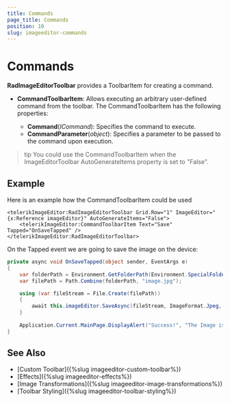 ```yaml
---
title: Commands
page_title: Commands
position: 10
slug: imageeditor-commands
---
```


# Commands

**RadImageEditorToolbar** provides a ToolbarItem for creating a command.

* **CommandToolbarItem**: Allows executing an arbitrary user-defined command from the toolbar. The CommandToolbarItem has the following properties:

	* **Command**(*ICommand*): Specifies the command to execute.
	* **CommandParameter**(*object*): Specifies a parameter to be passed to the command upon execution.

>tip You could use the CommandToolbarItem when the ImageEditorToolbar AutoGenerateItems property is set to "False".

## Example

Here is an example how the CommandToolbarItem could be used

```XAML
<telerikImageEditor:RadImageEditorToolbar Grid.Row="1" ImageEditor="{x:Reference imageEditor}" AutoGenerateItems="False">
    <telerikImageEditor:CommandToolbarItem Text="Save" Tapped="OnSaveTapped" />
</telerikImageEditor:RadImageEditorToolbar>
```

On the Tapped event we are going to save the image on the device:

```C#
private async void OnSaveTapped(object sender, EventArgs e)
{
    var folderPath = Environment.GetFolderPath(Environment.SpecialFolder.LocalApplicationData);
    var filePath = Path.Combine(folderPath, "image.jpg");

    using (var fileStream = File.Create(filePath))
    {
        await this.imageEditor.SaveAsync(fileStream, ImageFormat.Jpeg, 0.9);
    }
    
    Application.Current.MainPage.DisplayAlert("Success!", "The Image is saved", "OK");
}
```

## See Also

- [Custom Toolbar]({%slug imageeditor-custom-toolbar%})
- [Effects]({%slug imageeditor-effects%})
- [Image Transformations]({%slug imageeditor-image-transformations%})
- [Toolbar Styling]({%slug imageeditor-toolbar-styling%})